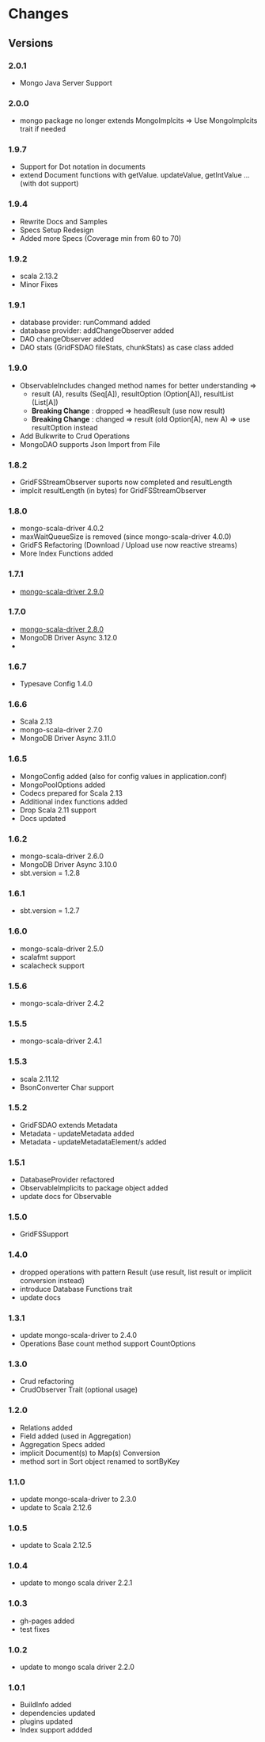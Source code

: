 # Changes #

## Versions

### 2.0.1
* Mongo Java Server Support

### 2.0.0
* mongo package no longer extends MongoImplcits => Use MongoImplcits trait if needed

### 1.9.7
* Support for Dot notation in documents
* extend Document functions with getValue. updateValue, getIntValue ... (with dot support)

### 1.9.4
* Rewrite Docs and Samples
* Specs Setup Redesign
* Added more Specs (Coverage min from 60 to 70)

### 1.9.2
* scala 2.13.2
* Minor Fixes

### 1.9.1
* database provider: runCommand added
* database provider: addChangeObserver added
* DAO changeObserver added
* DAO stats (GridFSDAO fileStats, chunkStats) as case class added

### 1.9.0

* ObservableIncludes changed method names for better understanding =>
  - result (A), results (Seq[A]), resultOption (Option[A]), resultList (List[A])
  - **Breaking Change** : dropped => headResult (use now result)
  - **Breaking Change** :  changed => result (old Option[A], new A) => use resultOption instead
* Add Bulkwrite to Crud Operations
* MongoDAO supports Json Import from File

### 1.8.2

* GridFSStreamObserver suports now completed and resultLength
* implcit resultLength (in bytes) for GridFSStreamObserver

### 1.8.0

* mongo-scala-driver 4.0.2
* maxWaitQueueSize is removed (since mongo-scala-driver 4.0.0)
* GridFS Refactoring (Download / Upload use now reactive streams)
* More Index Functions added

### 1.7.1
* [mongo-scala-driver 2.9.0](https://mongodb.github.io/mongo-scala-driver/2.9/changelog/)


### 1.7.0
* [mongo-scala-driver 2.8.0](https://mongodb.github.io/mongo-scala-driver/2.8/changelog/)
* MongoDB Driver Async 3.12.0
* 
### 1.6.7
* Typesave Config 1.4.0

### 1.6.6
* Scala 2.13
* mongo-scala-driver 2.7.0
* MongoDB Driver Async 3.11.0

### 1.6.5
* MongoConfig added (also for config values in application.conf)
* MongoPoolOptions added
* Codecs prepared for Scala 2.13
* Additional index functions added
* Drop Scala 2.11 support
* Docs updated

### 1.6.2
* mongo-scala-driver 2.6.0
* MongoDB Driver Async 3.10.0
* sbt.version = 1.2.8

### 1.6.1
* sbt.version = 1.2.7

### 1.6.0

* mongo-scala-driver 2.5.0
* scalafmt support
* scalacheck support

### 1.5.6

* mongo-scala-driver 2.4.2

### 1.5.5

* mongo-scala-driver 2.4.1

### 1.5.3

* scala 2.11.12
* BsonConverter Char support


### 1.5.2

* GridFSDAO extends Metadata
* Metadata - updateMetadata added
* Metadata - updateMetadataElement/s added

### 1.5.1

* DatabaseProvider refactored
* ObservableImplicits to package object added
* update docs for Observable

### 1.5.0
* GridFSSupport


### 1.4.0
*  dropped operations with pattern <name>Result (use result, list result or implicit conversion instead)
*  introduce Database Functions trait
*  update docs


### 1.3.1
* update mongo-scala-driver to 2.4.0
* Operations Base count method support CountOptions


### 1.3.0

* Crud refactoring
* CrudObserver Trait (optional usage)


### 1.2.0

* Relations added
* Field added (used in Aggregation)
* Aggregation Specs added
* implicit Document(s) to Map(s) Conversion
* method sort in Sort object renamed to sortByKey

### 1.1.0

* update mongo-scala-driver to 2.3.0
* update to Scala 2.12.6

### 1.0.5

* update to Scala 2.12.5

### 1.0.4

* update to mongo scala driver 2.2.1

### 1.0.3

* gh-pages added
* test fixes

### 1.0.2

* update to mongo scala driver 2.2.0

### 1.0.1

* BuildInfo added
* dependencies updated
* plugins updated
* Index support addded

